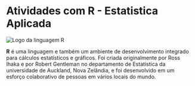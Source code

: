 <!DOCTYPE html>
<html>
  <head>
    <h1><strong>Atividades com R - Estatistica Aplicada</strong></h1>
    <a><img src= "https://upload.wikimedia.org/wikipedia/commons/thumb/1/1b/R_logo.svg/120px-R_logo.svg.png" alt="Logo da linguagem R"></a>
  </head>
  <main>
    <section>
      <p><strong>R</strong> é uma linguagem e também um ambiente de desenvolvimento integrado para cálculos estatísticos e gráficos.
Foi criada originalmente por Ross Ihaka e por Robert Gentleman no departamento de Estatística da universidade de Auckland, Nova Zelândia, e foi desenvolvido em um esforço colaborativo de pessoas em vários locais do mundo.
      </p>
    </section>

